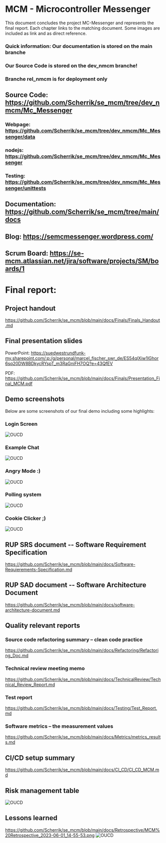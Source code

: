 # **MCM - Microcontroller Messenger**

This document concludes the project MC-Messenger and represents the final report. Each chapter links to the matching document. Some images are included as link and as direct reference. 

### Quick information: Our documentation is stored on the main branche

### Our Source Code is stored on the dev_nmcm branche!

### Branche rel_nmcm is for deployment only

## Source Code: https://github.com/Scherrik/se_mcm/tree/dev_nmcm/Mc_Messenger 
### Webpage: https://github.com/Scherrik/se_mcm/tree/dev_nmcm/Mc_Messenger/data

### nodejs: https://github.com/Scherrik/se_mcm/tree/dev_nmcm/Mc_Messenger

### Testing: https://github.com/Scherrik/se_mcm/tree/dev_nmcm/Mc_Messenger/unittests
## Documentation: https://github.com/Scherrik/se_mcm/tree/main/docs  
## Blog: https://semcmessenger.wordpress.com/  
## Scrum Board: https://se-mcm.atlassian.net/jira/software/projects/SM/boards/1  

# Final report:
## Project handout
https://github.com/Scherrik/se_mcm/blob/main/docs/Finals/Finals_Handout.md
## Final presentation slides
PowerPoint: https://suedwestrundfunk-my.sharepoint.com/:p:/g/personal/marcel_fischer_swr_de/ES54qlXiw1lGhor6sq20DW8BDkycRYspT_m3RaGniFH7OQ?e=43QfEV 

PDF: https://github.com/Scherrik/se_mcm/blob/main/docs/Finals/Presentation_Final_MCM.pdf
## Demo screenshots
Below are some screenshots of our final demo including some highlights:
### Login Screen
![OUCD](/docs/Finals/images/Mcm_Login_Screen.png)
### Example Chat
![OUCD](/docs/Finals/images/Mcm_Chat_Example.png)
### Angry Mode :)
![OUCD](/docs/Finals/images/Mcm_Angry_Mode.png)
### Polling system
![OUCD](/docs/Finals/images/Mcm_Poll.png)
### Cookie Clicker ;)
![OUCD](/docs/Finals/images/Mcm_Cookie_Clicker.png)


## RUP SRS document -- Software Requirement Specification
https://github.com/Scherrik/se_mcm/blob/main/docs/Software-Requierements-Specification.md
## RUP SAD document -- Software Architecture Document
https://github.com/Scherrik/se_mcm/blob/main/docs/software-architecture-document.md
## Quality relevant reports
### Source code refactoring summary – clean code practice
https://github.com/Scherrik/se_mcm/blob/main/docs/Refactoring/Refactoring_Doc.md
### Technical review meeting memo
https://github.com/Scherrik/se_mcm/blob/main/docs/TechnicalReview/Technical_Review_Report.md
### Test report
https://github.com/Scherrik/se_mcm/blob/main/docs/Testing/Test_Report.md
### Software metrics – the measurement values
https://github.com/Scherrik/se_mcm/blob/main/docs/Metrics/metrics_results.md
## CI/CD setup summary
https://github.com/Scherrik/se_mcm/blob/main/docs/CI_CD/CI_CD_MCM.md
## Risk management table
![OUCD](/docs/RiskManagement/RMMM%20Table.png)
## Lessons learned
https://github.com/Scherrik/se_mcm/blob/main/docs/Retrospective/MCM%20Retrospective_2023-06-01_14-55-53.png
![OUCD](/docs/Retrospective/MCM%20Retrospective_2023-06-01_14-55-53.png)

